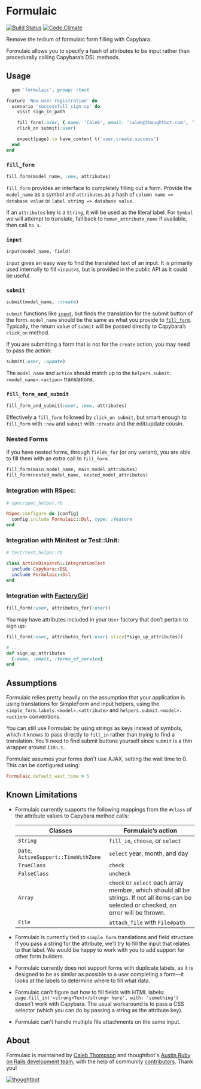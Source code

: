 # Formulaic

[![Build Status](https://travis-ci.org/thoughtbot/formulaic.png?branch=master)](https://travis-ci.org/thoughtbot/formulaic)
[![Code Climate](https://codeclimate.com/github/thoughtbot/formulaic.png)](https://codeclimate.com/github/thoughtbot/formulaic)

Remove the tedium of formulaic form filling with Capybara.

Formulaic allows you to specify a hash of attributes to be input rather than
procedurally calling Capybara’s DSL methods.

## Usage
```ruby
  gem 'formulaic', group: :test
```

```ruby
feature 'New user registration' do
  scenario 'successfull sign up' do
    visit sign_in_path

    fill_form(:user, { name: 'Caleb', email: 'caleb@thoughtbot.com', 'Terms of Service' => true })
    click_on submit(:user)

    expect(page).to have_content t('user.create.success')
  end
end
```


### `fill_form`

```ruby
fill_form(model_name, :new, attributes)
```

`fill_form` provides an interface to completely filling out a form. Provide the
`model_name` as a symbol and `attributes` as a hash of
`column name => database value` or `label string => database value`.

If an `attributes` key is a `String`, it will be used as the literal label.
For `Symbol` we will attempt to translate, fall back to `human_attribute_name`
if available, then call `to_s`.

### `input`

```ruby
input(model_name, field)
```

`input` gives an easy way to find the translated text of an input. It is
primarily used internally to fill `<input>`s, but is provided in the public API
as it could be useful.

### `submit`

```ruby
submit(model_name, :create)
```

`submit` functions like [`input`](#input), but finds the translation for the
submit button of the form. `model_name` should be the same as what you provide
to [`fill_form`](#fill\_form). Typically, the return value of `submit` will be
passed directly to Capybara’s `click_on` method.

If you are submitting a form that is not for the `create` action, you may need
to pass the action:

```ruby
submit(:user, :update)
```

The `model_name` and `action` should match up to the
`helpers.submit.<model_name>.<action>` translations.

### `fill_form_and_submit`

```ruby
fill_form_and_submit(:user, :new, attributes)
```

Effectively a `fill_form` followed by `click_on submit`, but smart enough to
`fill_form` with `:new` and `submit` with `:create` and the edit/update cousin.

### Nested Forms

If you have nested forms, through `fields_for` (or any variant), you are able to
fill them with an extra call to `fill_form`.

```ruby
fill_form(main_model_name, main_model_attributes)
fill_form(nested_model_name, nested_model_attributes)
```

### Integration with RSpec:

```ruby
# spec/spec_helper.rb

RSpec.configure do |config|
  config.include Formulaic::Dsl, type: :feature
end
```

### Integration with Minitest or Test::Unit:

```ruby
# test/test_helper.rb

class ActionDispatch::IntegrationTest
  include Capybara::DSL
  include Formulaic::Dsl
end
```

### Integration with [FactoryGirl](https://github.com/thoughtbot/factory_girl)

```ruby
fill_form(:user, attributes_for(:user))
```

You may have attributes included in your `User` factory that don’t pertain to
sign up:

```ruby
fill_form(:user, attributes_for(:user).slice(*sign_up_attributes))

# ...
def sign_up_attributes
  [:name, :email, :terms_of_service]
end
```

## Assumptions

Formulaic relies pretty heavily on the assumption that your application is using
translations for SimpleForm and input helpers, using the
`simple_form.labels.<model>.<attribute>` and `helpers.submit.<model>.<action>`
conventions.

You can still use Formulaic by using strings as keys instead of symbols, which
it knows to pass directly to `fill_in` rather than trying to find a translation.
You’ll need to find submit buttons yourself since `submit` is a thin wrapper
around `I18n.t`.

Formulaic assumes your forms don't use AJAX, setting the wait time to 0. This can be configured using:
```ruby
Formulaic.default_wait_time = 5
```

## Known Limitations

* Formulaic currently supports the following mappings from the `#class` of the
  attribute values to Capybara method calls:

  | Classes                               | Formulaic’s action               |
  | --------------------------------------|----------------------------------|
  | `String`                              | `fill_in`, `choose`, or `select` |
  | `Date`, `ActiveSupport::TimeWithZone` | `select` year, month, and day    |
  | `TrueClass`                           | `check`                          |
  | `FalseClass`                          | `uncheck`                        |
  | `Array`                               | `check` or `select` each array member, which should all be strings. If not all items can be selected or checked, an error will be thrown.|
  | `File`                                | `attach_file` with `File#path`   |

* Formulaic is currently tied to `simple_form` translations and field structure.
  If you pass a string for the attribute, we’ll try to fill the input that
  relates to that label. We would be happy to work with you to add support for
  other form builders.
* Formulaic currently does not support forms with duplicate labels, as it is
  designed to be as similar as possible to a user completing a form—it looks at
  the labels to determine where to fill what data.
* Formulaic can’t figure out how to fill fields with HTML labels:
  `page.fill_in('<strong>Text</strong> here', with: 'something')` doesn’t work
  with Capybara. The usual workaround is to pass a CSS selector (which you can
  do by passing a string as the attribute key).
* Formulaic can't handle multiple file attachments on the same input.

## About

Formulaic is maintained by [Caleb Thompson][caleb]
and thoughtbot's [Austin Ruby on Rails development team][team],
with the help of community [contributors].
Thank you!

[caleb]: http://github.com/calebthompson
[team]: https://thoughtbot.com/austin?utm_source=github
[contributors]: http://github.com/thoughtbot/formulaic/contributors

[![thoughtbot](http://presskit.thoughtbot.com/images/thoughtbot-logo-for-readmes.svg)](https://thoughtbot.com/)
